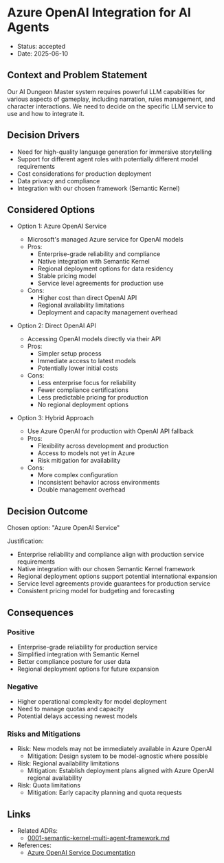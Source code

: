 # Azure OpenAI Integration for AI Agents

* Status: accepted
* Date: 2025-06-10

## Context and Problem Statement

Our AI Dungeon Master system requires powerful LLM capabilities for various aspects of gameplay, including narration, rules management, and character interactions. We need to decide on the specific LLM service to use and how to integrate it.

## Decision Drivers

* Need for high-quality language generation for immersive storytelling
* Support for different agent roles with potentially different model requirements
* Cost considerations for production deployment
* Data privacy and compliance
* Integration with our chosen framework (Semantic Kernel)

## Considered Options

* Option 1: Azure OpenAI Service
    * Microsoft's managed Azure service for OpenAI models
    * Pros:
      * Enterprise-grade reliability and compliance
      * Native integration with Semantic Kernel
      * Regional deployment options for data residency
      * Stable pricing model
      * Service level agreements for production use
    * Cons:
      * Higher cost than direct OpenAI API
      * Regional availability limitations
      * Deployment and capacity management overhead

* Option 2: Direct OpenAI API
    * Accessing OpenAI models directly via their API
    * Pros:
      * Simpler setup process
      * Immediate access to latest models
      * Potentially lower initial costs
    * Cons:
      * Less enterprise focus for reliability
      * Fewer compliance certifications
      * Less predictable pricing for production
      * No regional deployment options

* Option 3: Hybrid Approach
    * Use Azure OpenAI for production with OpenAI API fallback
    * Pros:
      * Flexibility across development and production
      * Access to models not yet in Azure
      * Risk mitigation for availability
    * Cons:
      * More complex configuration
      * Inconsistent behavior across environments
      * Double management overhead

## Decision Outcome

Chosen option: "Azure OpenAI Service"

Justification:
* Enterprise reliability and compliance align with production service requirements
* Native integration with our chosen Semantic Kernel framework
* Regional deployment options support potential international expansion
* Service level agreements provide guarantees for production service
* Consistent pricing model for budgeting and forecasting

## Consequences

### Positive
* Enterprise-grade reliability for production service
* Simplified integration with Semantic Kernel
* Better compliance posture for user data
* Regional deployment options for future expansion

### Negative
* Higher operational complexity for model deployment
* Need to manage quotas and capacity
* Potential delays accessing newest models

### Risks and Mitigations
* Risk: New models may not be immediately available in Azure OpenAI
  * Mitigation: Design system to be model-agnostic where possible
* Risk: Regional availability limitations
  * Mitigation: Establish deployment plans aligned with Azure OpenAI regional availability
* Risk: Quota limitations
  * Mitigation: Early capacity planning and quota requests

## Links

* Related ADRs:
  * [0001-semantic-kernel-multi-agent-framework.md](0001-semantic-kernel-multi-agent-framework.md)
* References:
  * [Azure OpenAI Service Documentation](https://learn.microsoft.com/en-us/azure/ai-services/openai/)
